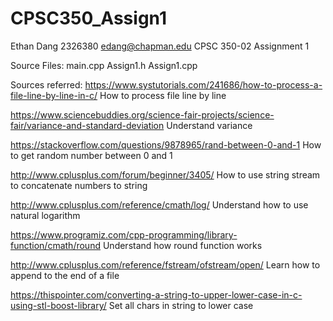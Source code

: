 # CPSC350_Assign1
Ethan Dang
2326380
edang@chapman.edu
CPSC 350-02
Assignment 1

Source Files:
main.cpp
Assign1.h
Assign1.cpp

Sources referred:
https://www.systutorials.com/241686/how-to-process-a-file-line-by-line-in-c/
How to process file line by line

https://www.sciencebuddies.org/science-fair-projects/science-fair/variance-and-standard-deviation
Understand variance

https://stackoverflow.com/questions/9878965/rand-between-0-and-1
How to get random number between 0 and 1

http://www.cplusplus.com/forum/beginner/3405/
How to use string stream to concatenate numbers to string

http://www.cplusplus.com/reference/cmath/log/
Understand how to use natural logarithm

https://www.programiz.com/cpp-programming/library-function/cmath/round
Understand how round function works

http://www.cplusplus.com/reference/fstream/ofstream/open/
Learn how to append to the end of a file

https://thispointer.com/converting-a-string-to-upper-lower-case-in-c-using-stl-boost-library/
Set all chars in string to lower case


